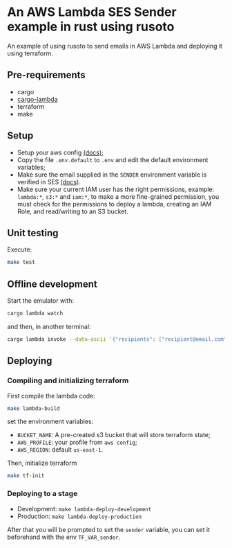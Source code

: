 # An AWS Lambda SES Sender example in rust using rusoto
An example of using rusoto to send emails in AWS Lambda and deploying it using terraform.

## Pre-requirements
* cargo
* [cargo-lambda](https://github.com/cargo-lambda/cargo-lambda)
* terraform
* make

## Setup
* Setup your aws config [(docs)](https://docs.aws.amazon.com/cli/latest/reference/configure/);
* Copy the file `.env.default` to `.env` and edit the default environment variables;
* Make sure the email supplied in the `SENDER` environment variable is verified in SES [(docs)](https://docs.aws.amazon.com/ses/latest/dg/creating-identities.html#just-verify-email-proc).
* Make sure your current IAM user has the right permissions, example: `lambda:*`, `s3:*` and `iam:*`, 
to make a more fine-grained permission, you must check for the permissions to deploy a lambda,
creating an IAM Role, and read/writing to an S3 bucket.
## Unit testing
Execute:
```sh
make test
```

## Offline development
Start the emulator with:
```sh
cargo lambda watch
```
and then, in another terminal:
```sh
cargo lambda invoke --data-ascii '{"recipients": ["recipient@email.com"], "message": "offline test"}'
```

## Deploying
### **Compiling and initializing terraform**
First compile the lambda code:
```sh
make lambda-build
```

set the environment variables:
* `BUCKET_NAME`: A pre-created s3 bucket that will store terraform state;
* `AWS_PROFILE`: your profile from `aws config`;
* `AWS_REGION`: default `us-east-1`.

Then, initialize terraform
```sh
make tf-init
```
### **Deploying to a stage**
* Development: `make lambda-deploy-development`
* Production: `make lambda-deploy-production`

After that you will be prompted to set the `sender` variable, you can set it beforehand with the env `TF_VAR_sender`.
